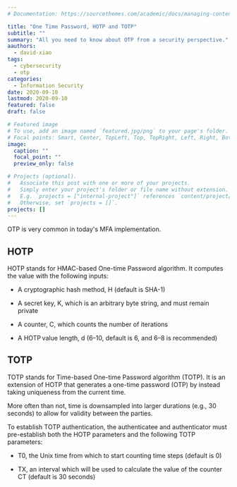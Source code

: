 ```yaml
---
# Documentation: https://sourcethemes.com/academic/docs/managing-content/

title: "One Time Password, HOTP and TOTP"
subtitle: ""
summary: "All you need to know about OTP from a security perspective."
aauthors:
  - david-xiao
tags:
  - cybersecurity
  - otp
categories:
  - Information Security
date: 2020-09-10
lastmod: 2020-09-10
featured: false
draft: false

# Featured image
# To use, add an image named `featured.jpg/png` to your page's folder.
# Focal points: Smart, Center, TopLeft, Top, TopRight, Left, Right, BottomLeft, Bottom, BottomRight.
image:
  caption: ""
  focal_point: ""
  preview_only: false

# Projects (optional).
#   Associate this post with one or more of your projects.
#   Simply enter your project's folder or file name without extension.
#   E.g. `projects = ["internal-project"]` references `content/project/deep-learning/index.md`.
#   Otherwise, set `projects = []`.
projects: []
---
```


OTP is very common in today's MFA implementation.

## HOTP

HOTP stands for HMAC-based One-time Password algorithm. It computes the value with the following inputs:

- A cryptographic hash method, H (default is SHA-1)

- A secret key, K, which is an arbitrary byte string, and must remain private
- A counter, C, which counts the number of iterations
- A HOTP value length, d (6–10, default is 6, and 6–8 is recommended)

## TOTP

TOTP stands for Time-based One-time Password algorithm (TOTP). It is an extension of HOTP that generates a one-time password (OTP) by instead taking uniqueness from the current time.

More often than not, time is downsampled into larger durations (e.g., 30 seconds) to allow for validity between the parties.

To establish TOTP authentication, the authenticatee and authenticator must pre-establish both the HOTP parameters and the following TOTP parameters:

- T0, the Unix time from which to start counting time steps (default is 0)

- TX, an interval which will be used to calculate the value of the counter CT (default is 30 seconds)
